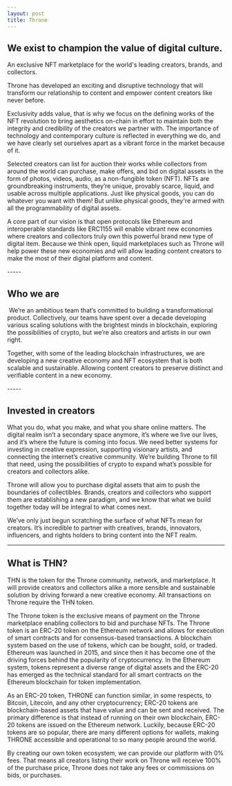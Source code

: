 ```yaml
---
layout: post
title: Throne
---
```


## We exist to champion the value of digital culture.

An exclusive NFT marketplace for the world's leading creators, brands, and collectors.

Throne has developed an exciting and disruptive technology that will transform our relationship to content and empower content creators like never before.

Exclusivity adds value, that is why we focus on the defining works of the NFT revolution to bring aesthetics on-chain in effort to maintain both the integrity and credibility of the creators we partner with. The importance of technology and contemporary culture is reflected in everything we do, and we have clearly set ourselves apart as a vibrant force in the market because of it.

Selected creators can list for auction their works while collectors from around the world can purchase, make offers, and bid on digital assets in the form of photos, videos, audio, as a non-fungible token (NFT). NFTs are groundbreaking instruments, they’re unique, provably scarce, liquid, and usable across multiple applications. Just like physical goods, you can do whatever you want with them! But unlike physical goods, they're armed with all the programmability of digital assets.

A core part of our vision is that open protocols like Ethereum and interoperable standards like ERC1155 will enable vibrant new economies where creators and collectors truly own this powerful brand new type of digital item. Because we think open, liquid marketplaces such as Throne will help power these new economies and will allow leading content creators to make the most of their digital platform and content.

​-----

## Who we are
​
We’re an ambitious team that’s committed to building a transformational product. Collectively, our teams have  spent over a decade developing various scaling solutions with the brightest minds in blockchain, exploring the possibilities of crypto, but we’re also creators and artists in our own right.

Together, with some of the leading blockchain infrastructures, we are developing a new creative economy and NFT ecosystem that is both scalable and sustainable. Allowing content creators to preserve distinct and verifiable content in a new economy.

​-----

## Invested in creators

What you do, what you make, and what you share online matters. The digital realm isn’t a secondary space anymore, it’s where we live our lives, and it’s where the future is coming into focus. We need better systems for investing in creative expression, supporting visionary artists, and connecting the internet’s creative community. We’re building Throne to fill that need, using the possibilities of crypto to expand what’s possible for creators and collectors alike.

Throne will allow you to purchase digital assets that aim to push the boundaries of collectibles. Brands, creators and collectors who support them are establishing a new paradigm, and we know that what we build together today will be integral to what comes next.

We’ve only just begun scratching the surface of what NFTs mean for creators. It’s incredible to partner with creatives, brands, innovators, influencers, and rights holders to bring content into the NFT realm.

-----

## What is THN?​

THN is the token for the Throne community, network, and marketplace. It will provide creators and collectors alike a more sensible and sustainable solution by driving forward a new creative economy. All transactions on Throne require the THN token.

The Throne token is the exclusive means of payment on the Throne marketplace enabling collectors to bid and purchase NFTs. The Throne token is an ERC-20 token on the Ethereum network and allows for execution of smart contracts and for consensus-based transactions. A blockchain system based on the use of tokens, which can be bought, sold, or traded. Ethereum was launched in 2015, and since then it has become one of the driving forces behind the popularity of cryptocurrency. In the Ethereum system, tokens represent a diverse range of digital assets and the ERC-20  has emerged as the technical standard for all smart contracts on the Ethereum blockchain for token implementation.

As an ERC-20 token, THRONE can function similar, in some respects, to Bitcoin, Litecoin, and any other cryptocurrency; ERC-20 tokens are blockchain-based assets that have value and can be sent and received. The primary difference is that instead of running on their own blockchain, ERC-20 tokens are issued on the Ethereum network. Luckily, because ERC-20 tokens are so popular, there are many different options for wallets, making THRONE accessible and operational to so many people around the world.

By creating our own token ecosystem, we can provide our platform with 0% fees. That means all creators listing their work on Throne will receive 100% of the purchase price, Throne does not take any fees or commissions on bids, or purchases.
